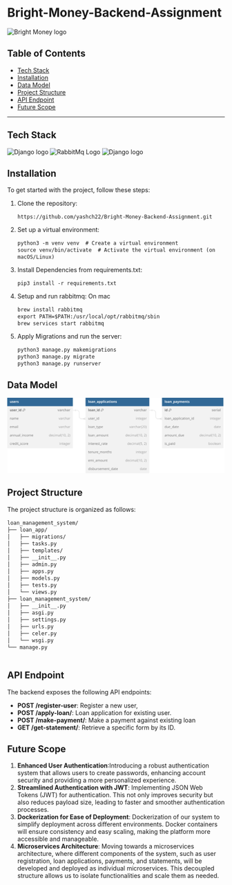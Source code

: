 # Bright-Money-Backend-Assignment






<img src="https://www.sherpalo.com/static/e2e31bb6a086dbce5418180ac1a6c646/logo_bright-colour.png" alt="Bright Money logo" width="200">


## Table of Contents
- [Tech Stack](#tech-stack)
- [Installation](#installation)
- [Data Model](#data-model)
- [Project Structure](#project-structure)
- [API Endpoint](#api-endpoint)
- [Future Scope](#future-improvements)



---

## Tech Stack

<img src="https://static.djangoproject.com/img/logos/django-logo-negative.1d528e2cb5fb.png" alt="Django logo" width="200">
<img src="https://blog.knoldus.com/wp-content/uploads/2019/05/rabbitmq.png" alt="RabbitMq Logo" width="200">
<img src="https://upload.wikimedia.org/wikipedia/commons/thumb/3/38/SQLite370.svg/2560px-SQLite370.svg.png" alt="Django logo" width="200">



## Installation


To get started with the project, follow these steps:

1. Clone the repository:
   ```
   https://github.com/yashch22/Bright-Money-Backend-Assignment.git
   ```
   
2. Set up a virtual environment:
   ``` 
   python3 -m venv venv  # Create a virtual environment
   source venv/bin/activate  # Activate the virtual environment (on macOS/Linux)

   ```


3. Install Dependencies from requirements.txt:
   ``` 
   pip3 install -r requirements.txt

   ```
4. Setup and run rabbitmq:
   On mac
   ``` 
   brew install rabbitmq
   export PATH=$PATH:/usr/local/opt/rabbitmq/sbin
   brew services start rabbitmq
   ```

5. Apply Migrations and run the server:
   ``` 
   python3 manage.py makemigrations
   python3 manage.py migrate
   python3 manage.py runserver

   ```
## Data Model
<img src="loan_management_system/assets/Models.svg" alt="Bright Money logo" width="800">


## Project Structure
The project structure is organized as follows:
```
loan_management_system/
├── loan_app/
│   ├── migrations/
│   ├── tasks.py
│   ├── templates/
│   ├── __init__.py
│   ├── admin.py
│   ├── apps.py
│   ├── models.py
│   ├── tests.py
│   └── views.py
├── loan_management_system/
│   ├── __init__.py
│   ├── asgi.py
│   ├── settings.py
│   ├── urls.py
│   ├── celer.py
│   └── wsgi.py
└── manage.py
         
```

## API Endpoint
The backend exposes the following API endpoints:
- **POST /register-user**: Register a new user,
- **POST /apply-loan/**: Loan application for existing user.
- **POST /make-payment/**: Make a payment against existing loan
- **GET /get-statement/**: Retrieve a specific form by its ID.

## Future Scope

1. **Enhanced User Authentication**:Introducing a robust authentication system that allows users to create passwords, enhancing account security and providing a more personalized experience.
2. **Streamlined Authentication with JWT**: Implementing JSON Web Tokens (JWT) for authentication. This not only improves security but also reduces payload size, leading to faster and smoother authentication processes.
3. **Dockerization for Ease of Deployment**: Dockerization of our system to simplify deployment across different environments. Docker containers will ensure consistency and easy scaling, making the platform more accessible and manageable.
4. **Microservices Architecture**: Moving towards a microservices architecture, where different components of the system, such as user registration, loan applications, payments, and statements, will be developed and deployed as individual microservices. This decoupled structure allows us to isolate functionalities and scale them as needed.
